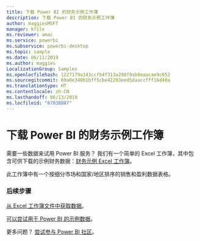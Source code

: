 ```yaml
---
title: 下载 Power BI 的财务示例工作簿
description: 下载 Power BI 的财务示例工作簿
author: maggiesMSFT
manager: kfile
ms.reviewer: amac
ms.service: powerbi
ms.subservice: powerbi-desktop
ms.topic: sample
ms.date: 06/11/2019
ms.author: maggies
LocalizationGroup: Samples
ms.openlocfilehash: 1227179a143ccfb4f313a298f9ab8eaacae9c652
ms.sourcegitcommit: 69a0e340b1bff5cbe42293eed5daaccfff16d40a
ms.translationtype: HT
ms.contentlocale: zh-CN
ms.lasthandoff: 06/13/2019
ms.locfileid: "67038887"
---
```

# <a name="download-the-financial-sample-workbook-for-power-bi"></a>下载 Power BI 的财务示例工作簿
需要一些数据来试用 Power BI 服务？ 我们有一个简单的 Excel 工作簿，其中包含可供下载的示例财务数据：[财务示例 Excel 工作簿](http://go.microsoft.com/fwlink/?LinkID=521962)。

此工作簿中有一个按细分市场和国家/地区排序的销售和盈利数据表格。

### <a name="next-steps"></a>后续步骤
[从 Excel 工作簿文件中获取数据](service-excel-workbook-files.md)。

[可以尝试用于 Power BI 的示例数据](sample-datasets.md)。

更多问题？ [尝试参与 Power BI 社区](http://community.powerbi.com/)。

